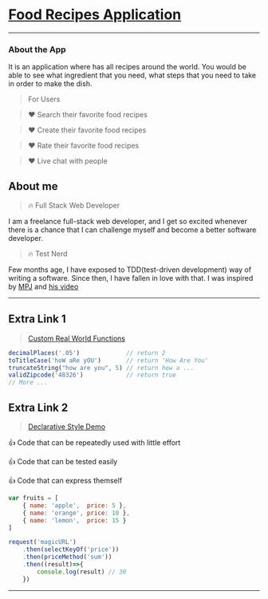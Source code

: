 # [Food Recipes Application](https://ccw-food-api.herokuapp.com/#/)
--------

### About the App
It is an application where has all recipes around the world. You would be able to see what ingredient that you need, what steps that you need to take in order to make the dish.

> For Users

> :heart: Search their favorite food recipes

> :heart: Create their favorite food recipes

> :heart: Rate their favorite food recipes

> :heart: Live chat with people


## About me

> :fire: Full Stack Web Developer

I am a freelance full-stack web developer, and I get so 
excited whenever there is a chance that I can challenge
myself and become a better software developer.


> :fire: Test Nerd

Few months age, I have exposed to TDD(test-driven development) way
of writing a software. Since then, I have fallen in love with that.
I was inspired by [MPJ](https://www.youtube.com/watch?v=TWBDa5dqrl8)
and [his video](https://www.youtube.com/watch?v=vqAaMVoKz1c)


------------------------------------------

## Extra Link 1

> [Custom Real World Functions](https://github.com/CHAOWEICHIU/ccw-custom-functions)

```javascript
decimalPlaces('.05') 	  		 // return 2
toTitleCase('hoW aRe yOU') 		 // return 'How Are You'
truncateString("how are you", 5) // return how a ...
validZipcode('48326')   		 // return true
// More ...
```

## Extra Link 2

> [Declarative Style Demo](https://github.com/CHAOWEICHIU/functional-javascript)

:thumbsup: Code that can be repeatedly used with little effort

:thumbsup: Code that can be tested easily

:thumbsup: Code that can express themself

```javascript
var fruits = [
	{ name: 'apple',  price: 5 }, 
	{ name: 'orange', price: 10 }, 
	{ name: 'lemon',  price: 15 }
]
```
```javascript
request('magicURL')
	.then(selectKeyOf('price'))
	.then(priceMethod('sum'))
	.then((result)=>{
		console.log(result) // 30
	})
```
------------------------------------------



